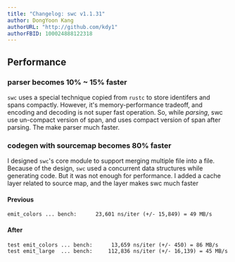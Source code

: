 ```yaml
---
title: "Changelog: swc v1.1.31"
author: DongYoon Kang
authorURL: "http://github.com/kdy1"
authorFBID: 100024888122318
---
```


## Performance

### parser becomes 10% ~ 15% faster

`swc` uses a special technique copied from `rustc` to store identifers and spans compactly.
However, it's memory-performance tradeoff, and encoding and decoding is not super fast operation.
So, while _parsing_, swc use un-compact version of span, and uses compact version of span after parsing.
The make parser much faster.

### codegen with sourcemap becomes 80% faster

I designed `swc`'s core module to support merging multiple file into a file.
Because of the design, `swc` used a concurrent data structures while generating code.
But it was not enough for performance. I added a cache layer related to source map, and the layer makes swc much faster

#### Previous

```
emit_colors ... bench:      23,601 ns/iter (+/- 15,849) = 49 MB/s
```

#### After

```
test emit_colors ... bench:      13,659 ns/iter (+/- 450) = 86 MB/s
test emit_large  ... bench:     112,836 ns/iter (+/- 16,139) = 45 MB/s
```

